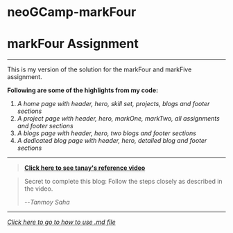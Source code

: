 # neoGCamp-markFour
 # markFour Assignment
---

This is my version of the solution for the markFour and markFive assignment.

**Following are some of the highlights from my code:**
1. *A home page with header, hero, skill set, projects, blogs and footer sections*
2. *A project page with header, hero, markOne, markTwo, all assignments and footer sections*
3. *A blogs page with header, hero, two blogs and footer sections*
4. *A dedicated blog page with header, hero, detailed blog and footer sections*

---

> [**Click here to see tanay's reference video**](https://neog.camp/guide/markFive)

> Secret to complete this blog: Follow the steps closely as described in the video.
>
> --<cite>*Tanmoy Saha*</cite>

---



[*Click here to go to how to use .md file*](https://www.youtube.com/watch?v=bTVIMt3XllM)
